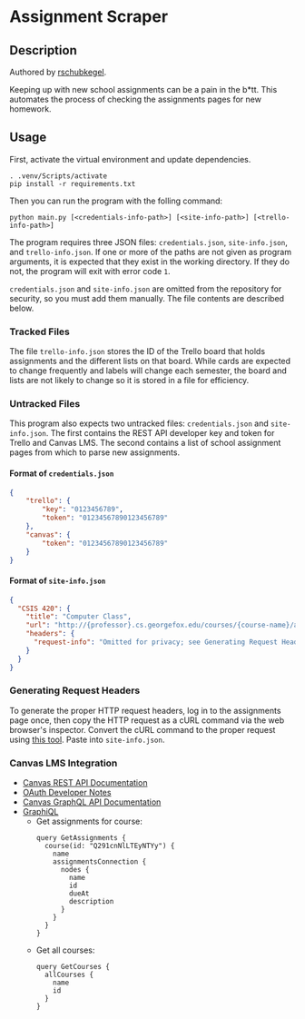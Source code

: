 ﻿# Assignment Scraper

## Description

Authored by [rschubkegel](https://github.com/rschubkegel).

Keeping up with new school assignments can be a pain in the b\*tt. This automates the process of checking the assignments pages for new homework.

## Usage

First, activate the virtual environment and update dependencies.

```
. .venv/Scripts/activate
pip install -r requirements.txt
```

Then you can run the program with the folling command:

```
python main.py [<credentials-info-path>] [<site-info-path>] [<trello-info-path>]
```

The program requires three JSON files: `credentials.json`, `site-info.json`, and `trello-info.json`. If one or more of the paths are not given as program arguments, it is expected that they exist in the working directory. If they do not, the program will exit with error code `1`.

`credentials.json` and `site-info.json` are omitted from the repository for security, so you must add them manually. The file contents are described below.

### Tracked Files

The file `trello-info.json` stores the ID of the Trello board that holds assignments and the different lists on that board. While cards are expected to change frequently and labels will change each semester, the board and lists are not likely to change so it is stored in a file for efficiency.

### Untracked Files

This program also expects two untracked files: `credentials.json` and `site-info.json`. The first contains the REST API developer key and token for Trello and Canvas LMS. The second contains a list of school assignment pages from which to parse new assignments.

#### Format of `credentials.json`

```json
{
    "trello": {
        "key": "0123456789",
        "token": "01234567890123456789"
    },
    "canvas": {
        "token": "01234567890123456789"
    }
}
```

#### Format of `site-info.json`

```json
{
  "CSIS 420": {
    "title": "Computer Class",
    "url": "http://{professor}.cs.georgefox.edu/courses/{course-name}/assignments/",
    "headers": {
      "request-info": "Omitted for privacy; see Generating Request Headers."
    }
  }
}
```

### Generating Request Headers

To generate the proper HTTP request headers, log in to the assignments page once, then copy the HTTP request as a cURL command via the web browser's inspector. Convert the cURL command to the proper request using [this tool](https://curl.trillworks.com/). Paste into `site-info.json`.

### Canvas LMS Integration

- [Canvas REST API Documentation](https://canvas.instructure.com/doc/api/index.html)
- [OAuth Developer Notes](https://canvas.instructure.com/doc/api/file.oauth.html)
- [Canvas GraphQL API Documentation](https://canvas.beta.instructure.com/doc/api/file.graphql.html)
- [GraphiQL](https://georgefox.instructure.com/graphiql)
  - Get assignments for course:
    ```
    query GetAssignments {
      course(id: "Q291cnNlLTEyNTYy") {
        name
        assignmentsConnection {
          nodes {
            name
            id
            dueAt
            description
          }
        }
      }
    }
    ```
  - Get all courses:
    ```
    query GetCourses {
      allCourses {
        name
        id
      }
    }
    ```